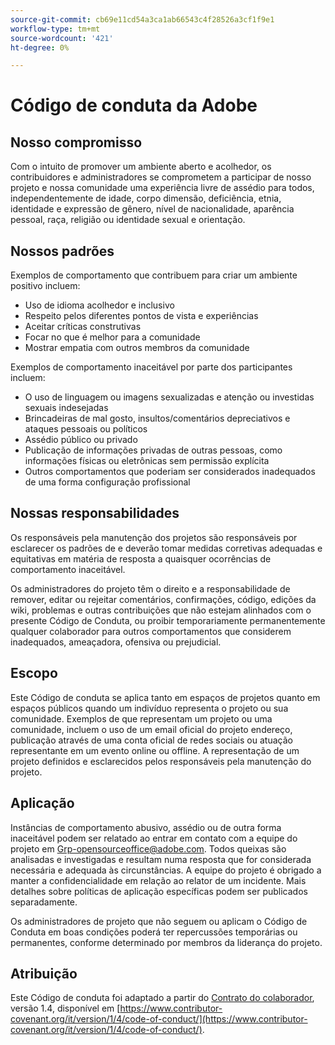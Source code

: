 ```yaml
---
source-git-commit: cb69e11cd54a3ca1ab66543c4f28526a3cf1f9e1
workflow-type: tm+mt
source-wordcount: '421'
ht-degree: 0%

---
```

# Código de conduta da Adobe

## Nosso compromisso

Com o intuito de promover um ambiente aberto e acolhedor, os contribuidores e administradores se comprometem a participar de nosso projeto e
nossa comunidade uma experiência livre de assédio para todos, independentemente de idade, corpo
dimensão, deficiência, etnia, identidade e expressão de gênero, nível de
nacionalidade, aparência pessoal, raça, religião ou identidade sexual e
orientação.

## Nossos padrões

Exemplos de comportamento que contribuem para criar um ambiente positivo
incluem:

* Uso de idioma acolhedor e inclusivo
* Respeito pelos diferentes pontos de vista e experiências
* Aceitar críticas construtivas
* Focar no que é melhor para a comunidade
* Mostrar empatia com outros membros da comunidade

Exemplos de comportamento inaceitável por parte dos participantes incluem:

* O uso de linguagem ou imagens sexualizadas e atenção ou investidas sexuais indesejadas
* Brincadeiras de mal gosto, insultos/comentários depreciativos e ataques pessoais ou políticos
* Assédio público ou privado
* Publicação de informações privadas de outras pessoas, como informações físicas ou eletrônicas
sem permissão explícita
* Outros comportamentos que poderiam ser considerados inadequados de uma forma
configuração profissional

## Nossas responsabilidades

Os responsáveis pela manutenção dos projetos são responsáveis por esclarecer os padrões de
e deverão tomar medidas corretivas adequadas e equitativas em matéria de
resposta a quaisquer ocorrências de comportamento inaceitável.

Os administradores do projeto têm o direito e a responsabilidade de remover, editar ou
rejeitar comentários, confirmações, código, edições da wiki, problemas e outras contribuições
que não estejam alinhados com o presente Código de Conduta, ou proibir temporariamente
permanentemente qualquer colaborador para outros comportamentos que considerem inadequados,
ameaçadora, ofensiva ou prejudicial.

## Escopo

Este Código de conduta se aplica tanto em espaços de projetos quanto em espaços públicos
quando um indivíduo representa o projeto ou sua comunidade. Exemplos de
que representam um projeto ou uma comunidade, incluem o uso de um email oficial do projeto
endereço, publicação através de uma conta oficial de redes sociais ou atuação
representante em um evento online ou offline. A representação de um projeto
definidos e esclarecidos pelos responsáveis pela manutenção do projeto.

## Aplicação

Instâncias de comportamento abusivo, assédio ou de outra forma inaceitável podem ser
relatado ao entrar em contato com a equipe do projeto em Grp-opensourceoffice@adobe.com. Todos
queixas são analisadas e investigadas e resultam numa resposta que
for considerada necessária e adequada às circunstâncias. A equipe do projeto é
obrigado a manter a confidencialidade em relação ao relator de um incidente.
Mais detalhes sobre políticas de aplicação específicas podem ser publicados separadamente.

Os administradores de projeto que não seguem ou aplicam o Código de Conduta em boas condições
poderá ter repercussões temporárias ou permanentes, conforme determinado por
membros da liderança do projeto.

## Atribuição

Este Código de conduta foi adaptado a partir do [Contrato do colaborador](https://www.contributor-covenant.org/), versão 1.4,
disponível em [https://www.contributor-covenant.org/it/version/1/4/code-of-conduct/](https://www.contributor-covenant.org/it/version/1/4/code-of-conduct/).
